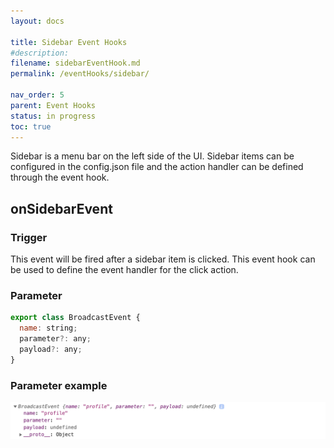 ```yaml
---
layout: docs

title: Sidebar Event Hooks
#description: 
filename: sidebarEventHook.md
permalink: /eventHooks/sidebar/

nav_order: 5
parent: Event Hooks
status: in progress
toc: true
---
```


Sidebar is a menu bar on the left side of the UI. Sidebar items can be configured in the config.json file and the action handler can be defined through the event hook.

## onSidebarEvent

### Trigger
This event will be fired after a sidebar item is clicked.
This event hook can be used to define the event handler for the click action.

### Parameter
```js
export class BroadcastEvent {
  name: string;
  parameter?: any;
  payload?: any;
}
```

### Parameter example
![onsidebarevent.png](/img/onsidebarevent-6b408eb0-44d4-43d8-8fb9-ce7f1ca6d56e.png)
